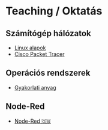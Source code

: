 # Teaching / Oktatás

## Számítógép hálózatok

 * [Linux alapok](https://github.com/Antiemes/Szamitogep_halozatok)
 * [Cisco Packet Tracer](https://github.com/Antiemes/Packet_Tracer)

## Operációs rendszerek

 * [Gyakorlati anyag](https://github.com/Antiemes/OS_gyak)

## Node-Red 

 * [Node-Red 🇬🇧](https://github.com/Antiemes/NodeRed_examples)

